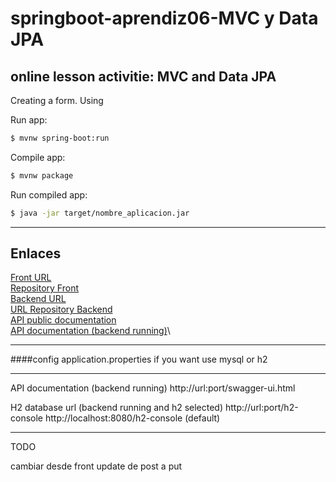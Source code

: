 # springboot-aprendiz06-MVC y Data JPA
## online lesson activitie: MVC and Data JPA

Creating a form.
Using

Run app:
```sh
$ mvnw spring-boot:run
```

Compile app:
```sh
$ mvnw package
```

Run compiled app:
```sh
$ java -jar target/nombre_aplicacion.jar
```

----

## Enlaces 
[Front URL](http://deimos.cl/app-ventas-front/)\
[Repository Front](https://github.com/fharavena/app-ventas-front)\
[Backend URL](https://app-venta-wherex.herokuapp.com/api/)\
[URL Repository Backend](https://github.com/fharavena/Spring-Java-Fullstack-W)\
[API public documentation](https://documenter.getpostman.com/view/4887164/Tzsfm5Nb)\
[API documentation (backend running)](https://app-venta-wherex.herokuapp.com//swagger-ui.html)\

----

####config application.properties if you want use mysql or h2

----

API documentation (backend running)
http://url:port/swagger-ui.html

H2 database url (backend running and h2 selected)
http://url:port/h2-console
http://localhost:8080/h2-console (default)

----


TODO

cambiar desde front update de post a put

